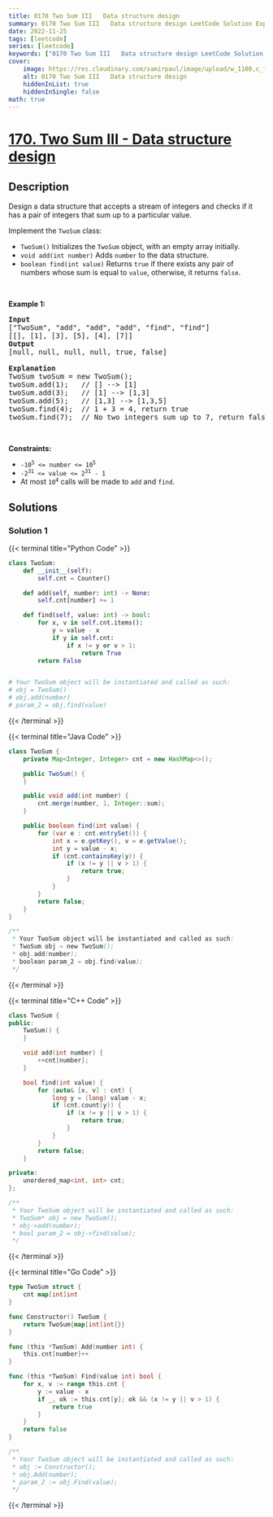 ```yaml
---
title: 0170 Two Sum III   Data structure design
summary: 0170 Two Sum III   Data structure design LeetCode Solution Explained
date: 2022-11-25
tags: [leetcode]
series: [leetcode]
keywords: ["0170 Two Sum III   Data structure design LeetCode Solution Explained in all languages", "0170 Two Sum III   Data structure design", "LeetCode", "leetcode solution in Python3 C++ Java Go PHP Ruby Swift TypeScript Rust C# JavaScript C", "GeeksforGeeks", "InterviewBit", "Coding Ninjas", "HackerRank", "HackerEarth", "CodeChef", "TopCoder", "AlgoExpert", "freeCodeCamp", "Codeforces", "GitHub", "AtCoder", "Samir Paul"]
cover:
    image: https://res.cloudinary.com/samirpaul/image/upload/w_1100,c_fit,co_rgb:FFFFFF,l_text:Arial_75_bold:0170 Two Sum III   Data structure design - Solution Explained/problem-solving.webp
    alt: 0170 Two Sum III   Data structure design
    hiddenInList: true
    hiddenInSingle: false
math: true
---
```



# [170. Two Sum III - Data structure design](https://leetcode.com/problems/two-sum-iii-data-structure-design)


## Description

<p>Design a data structure that accepts a stream of integers and checks if it has a pair of integers that sum up to a particular value.</p>

<p>Implement the <code>TwoSum</code> class:</p>

<ul>
	<li><code>TwoSum()</code> Initializes the <code>TwoSum</code> object, with an empty array initially.</li>
	<li><code>void add(int number)</code> Adds <code>number</code> to the data structure.</li>
	<li><code>boolean find(int value)</code> Returns <code>true</code> if there exists any pair of numbers whose sum is equal to <code>value</code>, otherwise, it returns <code>false</code>.</li>
</ul>

<p>&nbsp;</p>
<p><strong class="example">Example 1:</strong></p>

<pre>
<strong>Input</strong>
[&quot;TwoSum&quot;, &quot;add&quot;, &quot;add&quot;, &quot;add&quot;, &quot;find&quot;, &quot;find&quot;]
[[], [1], [3], [5], [4], [7]]
<strong>Output</strong>
[null, null, null, null, true, false]

<strong>Explanation</strong>
TwoSum twoSum = new TwoSum();
twoSum.add(1);   // [] --&gt; [1]
twoSum.add(3);   // [1] --&gt; [1,3]
twoSum.add(5);   // [1,3] --&gt; [1,3,5]
twoSum.find(4);  // 1 + 3 = 4, return true
twoSum.find(7);  // No two integers sum up to 7, return false
</pre>

<p>&nbsp;</p>
<p><strong>Constraints:</strong></p>

<ul>
	<li><code>-10<sup>5</sup> &lt;= number &lt;= 10<sup>5</sup></code></li>
	<li><code>-2<sup>31</sup> &lt;= value &lt;= 2<sup>31</sup> - 1</code></li>
	<li>At most <code>10<sup>4</sup></code> calls will be made to <code>add</code> and <code>find</code>.</li>
</ul>

## Solutions

### Solution 1

<!-- tabs:start -->

{{< terminal title="Python Code" >}}
```python
class TwoSum:
    def __init__(self):
        self.cnt = Counter()

    def add(self, number: int) -> None:
        self.cnt[number] += 1

    def find(self, value: int) -> bool:
        for x, v in self.cnt.items():
            y = value - x
            if y in self.cnt:
                if x != y or v > 1:
                    return True
        return False


# Your TwoSum object will be instantiated and called as such:
# obj = TwoSum()
# obj.add(number)
# param_2 = obj.find(value)
```
{{< /terminal >}}

{{< terminal title="Java Code" >}}
```java
class TwoSum {
    private Map<Integer, Integer> cnt = new HashMap<>();

    public TwoSum() {
    }

    public void add(int number) {
        cnt.merge(number, 1, Integer::sum);
    }

    public boolean find(int value) {
        for (var e : cnt.entrySet()) {
            int x = e.getKey(), v = e.getValue();
            int y = value - x;
            if (cnt.containsKey(y)) {
                if (x != y || v > 1) {
                    return true;
                }
            }
        }
        return false;
    }
}

/**
 * Your TwoSum object will be instantiated and called as such:
 * TwoSum obj = new TwoSum();
 * obj.add(number);
 * boolean param_2 = obj.find(value);
 */
```
{{< /terminal >}}

{{< terminal title="C++ Code" >}}
```cpp
class TwoSum {
public:
    TwoSum() {
    }

    void add(int number) {
        ++cnt[number];
    }

    bool find(int value) {
        for (auto& [x, v] : cnt) {
            long y = (long) value - x;
            if (cnt.count(y)) {
                if (x != y || v > 1) {
                    return true;
                }
            }
        }
        return false;
    }

private:
    unordered_map<int, int> cnt;
};

/**
 * Your TwoSum object will be instantiated and called as such:
 * TwoSum* obj = new TwoSum();
 * obj->add(number);
 * bool param_2 = obj->find(value);
 */
```
{{< /terminal >}}

{{< terminal title="Go Code" >}}
```go
type TwoSum struct {
	cnt map[int]int
}

func Constructor() TwoSum {
	return TwoSum{map[int]int{}}
}

func (this *TwoSum) Add(number int) {
	this.cnt[number]++
}

func (this *TwoSum) Find(value int) bool {
	for x, v := range this.cnt {
		y := value - x
		if _, ok := this.cnt[y]; ok && (x != y || v > 1) {
			return true
		}
	}
	return false
}

/**
 * Your TwoSum object will be instantiated and called as such:
 * obj := Constructor();
 * obj.Add(number);
 * param_2 := obj.Find(value);
 */
```
{{< /terminal >}}

<!-- tabs:end -->

<!-- end -->
